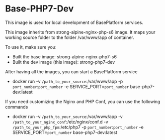# Base-PHP7-Dev

This image is used for local development of BasePlatform services.

This image inherits from strong-alpine-nginx-php-s6 image. It maps your working source folder to the folder /var/www/app of container.

To use it, make sure you:

* Built the base image: strong-alpine-nginx-php7-s6
* Built the dev image (this image): strong-php7-dev

After having all the images, you can start a BasePlatform service

* docker run -v `/path_to_your_source`:/var/www/app -p `port_number`:`port_number` -e SERVICE_PORT=`port_number` base-php7-dev:latest

If you need customizing the Nginx and PHP Conf, you can use the following commands

* docker run -v `/path_to_your_source`:/var/www/app -v `/path_to_your_nginx_conf`:/etc/nginx/conf.d -v `/path_to_your_php_fpm`:/etc/php7 -p `port_number`:`port_number` -e SERVICE_PORT=`port_number` base-php7-dev:latest